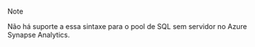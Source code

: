 > [!NOTE]
> Não há suporte a essa sintaxe para o pool de SQL sem servidor no Azure Synapse Analytics.
